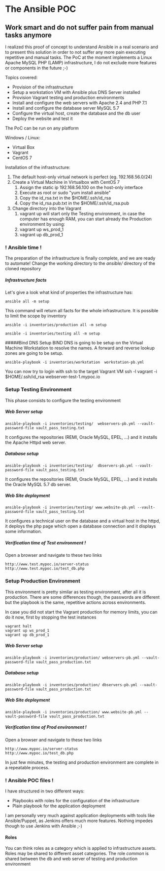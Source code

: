 # The Ansible POC
## Work smart and do not suffer pain from manual tasks anymore

I realized this proof of concept to understand Ansible in a real scenario and to present this solution in order to not suffer any more pain executing repetitive and manual tasks.
The PoC at the moment implements a Linux Apache MySQL PHP (LAMP) infrastructure, I do not exclude more features or components in the future ;-)

Topics covered:
* Provision of the infrastructure
* Setup a workstation VM with Ansible plus DNS Server installed
* Provision Vagrant testing and production environments
* Install and configure the web servers with Apache 2.4 and PHP 7.1
* Install and configure the database server MySQL 5.7
* Configure the virtual host, create the database and the db user
* Deploy the website and test it

The PoC can be run on any platform

Windows / Linux:
* Virtual Box
* Vagrant
* CentOS 7

Installation of the infrastructure:
 
 1. The default host-only virtual network is perfect (eg. 192.168.56.0/24)
 2. Create a Virtual Machine in Virtualbox with CentOS 7 
    1. Assign the static ip 192.168.56.100 on the host-only interface
    2. Execute as root or sudo "yum install ansible"
    3. Copy the id_rsa.txt in the $HOME/.ssh/id_rsa
    4. Copy the id_rsa.pub.txt in the $HOME/.ssh/id_rsa.pub
3. Change directory into the Vagrant
   1. vagrant up will start only the Testing environment, in case the computer has enough RAM, you can start already the Production environment by using:
   2. vagrant up ws_prod_1 
   3. vagrant up db_prod_1

### **! Ansible time !**

 The preparation of the infrastructure is finally complete, and we are ready to automate!
 Change the working directory to the *ansible/* directory of the cloned repository

##### Infrastructure facts

Let's give a look what kind of properties the infrastructure has:

    ansible all -m setup

This command will return all facts for the whole infrastructure. It is possible to limit the scope by inventory

    ansible -i inventories/production all -m setup

    ansible -i inventories/testing all -m setup

#####Bind DNS Setup
BIND DNS is going to be setup on the Virtual Machine Workstation to resolve the names.
A forward and reverse lookup zones are going to be setup.

    ansible-playbook -i inventories/workstation  workstation-pb.yml

You can now try to login with ssh to the target Vagrant VM
    ssh -l vagrant -i $HOME/.ssh/id_rsa webserver-test-1.mypoc.io

### Setup Testing Environment

This phase consists to configure the testing environment

##### Web  Server setup
    ansible-playbook -i inventories/testing/  webservers-pb.yml --vault-password-file vault_pass_testing.txt

It configures the repositories (REMI, Oracle MySQL, EPEL, ...) and it installs the Apache Httpd web server.

##### Database setup
    ansible-playbook -i inventories/testing/  dbservers-pb.yml --vault-password-file vault_pass_testing.txt

It configures the repositories (REMI, Oracle MySQL, EPEL, ...) and it installs the Oracle MySQL 5.7 db server.  

##### Web  Site deployment
    ansible-playbook -i inventories/testing/ www.website-pb.yml --vault-password-file vault_pass_testing.txt

It configures a technical user on the database and a virtual host in the httpd, it deploys the php page which open a database connection and it displays some information.

##### Verification time of Test environment !

Open a browser and navigate to these two links

    http://www.test.mypoc.io/server-status
    http://www.test.mypoc.io/test_db.php


### Setup Production Environment

This environment is pretty similar as testing environment, after all it is production. There are some differences though, the passwords are different but the playbook is the same, repetitive actions across environments.

In case you did not start the Vagrant production for memory limits, you can do it now, first by stopping the test instances
                
    vagrant halt 
    vagrant up ws_prod_1
    vagrant up db_prod_1

##### Web  Server setup
    ansible-playbook -i inventories/production/ webservers-pb.yml --vault-password-file vault_pass_production.txt

##### Database setup
    ansible-playbook -i inventories/production/ dbservers-pb.yml --vault-password-file vault_pass_production.txt

##### Web  Site deployment
    ansible-playbook -i inventories/production/ www.website-pb.yml --vault-password-file vault_pass_production.txt

##### Verification time of Prod environment !

Open a browser and navigate to these two links

    http://www.mypoc.io/server-status
    http://www.mypoc.io/test_db.php

In just few minutes, the testing and production environment are complete in a repeatable process.


### **! Ansible POC files !**

I have structured in two different ways:

 - Playbooks with roles for the configuration of the infrastructure
 - Plain playbook for the application deployment

I am personally very much against application deployments with tools like Ansible/Puppet, as Jenkins offers much more features. Nothing impedes though to use Jenkins with Ansible ;-)

#### Roles 

You can think roles as a category which is applied to infrastructure assets.
Roles may be shared to different asset categories.
The role *common* is shared between the db and web server of testing and production environment

